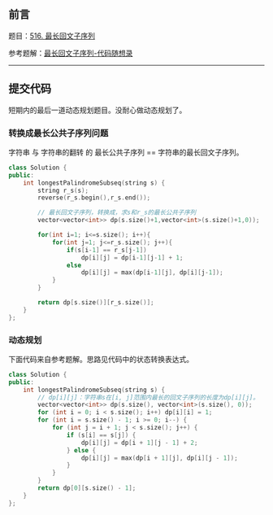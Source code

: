 ## 前言

题目：[516. 最长回文子序列](https://leetcode-cn.com/problems/longest-palindromic-subsequence/)

参考题解：[最长回文子序列-代码随想录](https://github.com/youngyangyang04/leetcode-master/blob/master/problems/0516.%E6%9C%80%E9%95%BF%E5%9B%9E%E6%96%87%E5%AD%90%E5%BA%8F%E5%88%97.md)

---

## 提交代码

短期内的最后一道动态规划题目。没耐心做动态规划了。

### 转换成最长公共子序列问题

字符串 与 字符串的翻转 的 最长公共子序列 == 字符串的最长回文子序列。

```c++
class Solution {
public:
    int longestPalindromeSubseq(string s) {
        string r_s(s);
        reverse(r_s.begin(),r_s.end());

        // 最长回文子序列，转换成，求s和r_s的最长公共子序列
        vector<vector<int>> dp(s.size()+1,vector<int>(s.size()+1,0));

        for(int i=1; i<=s.size(); i++){
            for(int j=1; j<=r_s.size(); j++){
                if(s[i-1] == r_s[j-1])
                    dp[i][j] = dp[i-1][j-1] + 1;
                else
                    dp[i][j] = max(dp[i-1][j], dp[i][j-1]);
            }
        }

        return dp[s.size()][r_s.size()];
    }
};
```

### 动态规划

下面代码来自参考题解。思路见代码中的状态转换表达式。

```c++
class Solution {
public:
    int longestPalindromeSubseq(string s) {
        // dp[i][j]：字符串s在[i, j]范围内最长的回文子序列的长度为dp[i][j]。
        vector<vector<int>> dp(s.size(), vector<int>(s.size(), 0));
        for (int i = 0; i < s.size(); i++) dp[i][i] = 1;
        for (int i = s.size() - 1; i >= 0; i--) {
            for (int j = i + 1; j < s.size(); j++) {
                if (s[i] == s[j]) {
                    dp[i][j] = dp[i + 1][j - 1] + 2;
                } else {
                    dp[i][j] = max(dp[i + 1][j], dp[i][j - 1]);
                }
            }
        }
        return dp[0][s.size() - 1];
    }
};
```